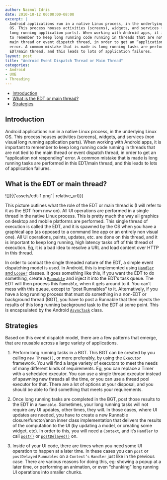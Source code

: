 ```yaml
---
author: Nazmul Idris
date: 2010-10-12 00:00:00-08:00
excerpt: | 
  Android applications run in a native Linux process, in the underlying Linux
  OS. This process houses activities (screens), widgets, and services (non visual
  long running application parts). When working with Android apps, it is important
  to remember to keep long running code running in threads that are not tied to the
  main thread or event dispatch thread, in order to get an “application not responding”
  error. A common mistake that is made is long running tasks are performed in this
  EDT/main thread, and this leads to lots of application failures.
layout: post
title: "Android Event Dispatch Thread or Main Thread"
categories:
- Android
- UXE
- Threading
---
```


<!-- START doctoc generated TOC please keep comment here to allow auto update -->
<!-- DON'T EDIT THIS SECTION, INSTEAD RE-RUN doctoc TO UPDATE -->


- [Introduction](#introduction)
- [What is the EDT or main thread?](#what-is-the-edt-or-main-thread)
- [Strategies](#strategies)

<!-- END doctoc generated TOC please keep comment here to allow auto update -->

## Introduction

Android applications run in a native Linux process, in the underlying Linux OS. This process houses activities (screens), widgets, and services (non visual long running application parts). When working with Android apps, it is important to remember to keep long running code running in threads that are not tied to the main thread or event dispatch thread, in order to get an “application not responding” error. A common mistake that is made is long running tasks are performed in this EDT/main thread, and this leads to lots of application failures.

## What is the EDT or main thread?

![]({{'assets/edt-1.png' | relative_url}})

This picture outlines what the role of the EDT or main thread is (I will refer to it as the EDT from now on). All UI operations are performed in a single thread in the native Linux process. This is pretty much the way all graphics on desktop and mobile platforms are performed. This single thread of execution is called the EDT, and it is spawned by the OS when you have a graphical app (as opposed to a command line app or an entirely non visual one). All UI operations, paints, updates, etc. are done on this thread, and it is important to keep long running, high latency tasks off of this thread of execution. Eg, it is a bad idea to resolve a URL and load content over HTTP in this thread.

In order to combat the single threaded nature of the EDT, a simple event dispatching model is used. In Android, this is implemented using [`Handler` and `Looper`](http://developer.android.com/reference/android/os/Looper.html) classes. It goes something like this, if you want the EDT
 to do something, create a [`Runnable`](http://developer.android.com/reference/java/lang/Runnable.html) and inject it into the EDT’s task queue. The EDT will then process this `Runnable`, when it gets around to it. You can’t mess with this queue, except to “post Runnables” to it. Alternatively, if you have a long running process that must do something in a non-EDT or background thread (BGT), you have to post a Runnable that then injects the results of this long running background task to the EDT at some point. This is encapsulated by the Android [`AsyncTask`](http://developer.android.com/reference/android/os/AsyncTask.html) class.

## Strategies

Based on this event dispatch model, there are a few patterns that emerge, that are reusable across a large variety of applications.
    
  1. Perform long running tasks in a BGT. This BGT can be created by you calling `new Thread()`, or more preferably, by using the [`Executor`](http://download.oracle.com/javase/1.5.0/docs/api/java/util/concurrent/Executor.html) framework. You will find a large variety of executors to meet the needs of many different kinds of requirements. Eg, you can replace a Timer with a scheduled executor. You can use a single thread executor instead of spawning new threads all the time, or you can use a thread pool executor for that. There are a lot of options at your disposal, and you should be able to find something that meets your requirements.
    
  2. Once long running tasks are completed in the BGT, post those results to the EDT in a `Runnable`. Sometimes, your long running tasks will not require any UI updates, other times, they will. In those cases, where UI updates are needed, you have to create a new Runnable closure/functor/anon inner class implementation that delivers the results of the computation to the UI (by updating a model, or creating some widget, etc). In order to this, you will need a `Context`, and it’s `Handler` to call [`post()`](http://developer.android.com/reference/android/os/Handler.html#post(java.lang.Runnable)) or [`postDelayed()`](
  https://developer.android.com/reference/android/os/Handler#postDelayed(java.lang.Runnable,%20long)) on.
    
  3. Inside of your UI code, there are times when you need some UI operation to happen at a later time. In these cases you can `post` or `postDelayed` `Runnables` on a `Context’s` `Handler` just like in the previous case. There are various reasons for doing this, eg: showing a popup at a later time, or performing an animation, or even “chunking” long running UI operations into smaller chunks.


